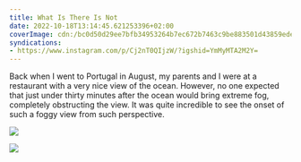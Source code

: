 ```yaml
---
title: What Is There Is Not
date: 2022-10-18T13:14:45.621253396+02:00
coverImage: cdn:/bc0d50d29ee7bfb34953264b7ec672b7463c9be883501d43859ede39c7e20e0c
syndications:
- https://www.instagram.com/p/Cj2nT0QIjzW/?igshid=YmMyMTA2M2Y=
---
```


Back when I went to Portugal in August, my parents and I were at a restaurant with a very nice view of the ocean. However, no one expected that just under thirty minutes after the ocean would bring extreme fog, completely obstructing the view. It was quite incredible to see the onset of such a foggy view from such perspective.

<div class="fw fg">

![](cdn:/bc0d50d29ee7bfb34953264b7ec672b7463c9be883501d43859ede39c7e20e0c)

![](cdn:/25dd8fc3f43a97cb807e51225d6c89cf80b332599cf5411418871d9c042c15ba)

</div>
